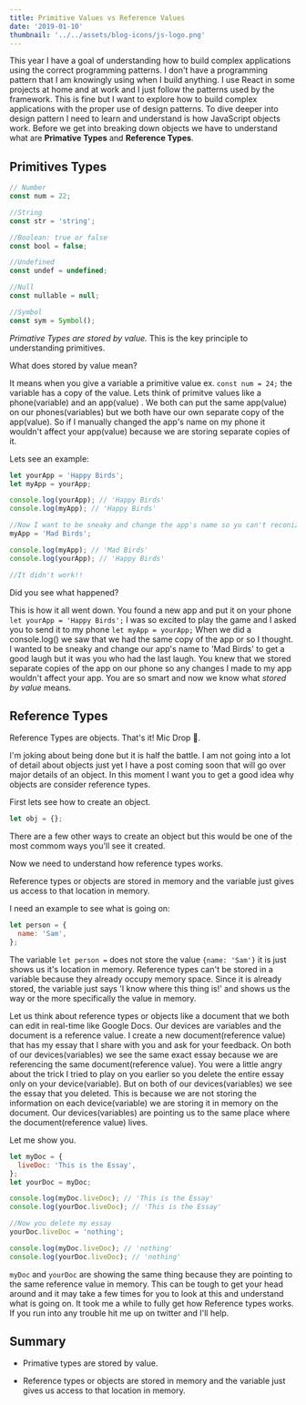 ```yaml
---
title: Primitive Values vs Reference Values
date: '2019-01-10'
thumbnail: '../../assets/blog-icons/js-logo.png'
---
```


This year I have a goal of understanding how to build complex applications using the correct programming patterns. I don't have a programming pattern that I am knowingly using when I build anything. I use React in some projects at home and at work and I just follow the patterns used by the framework. This is fine but I want to explore how to build complex applications with the proper use of design patterns. To dive deeper into design pattern I need to learn and understand is how JavaScript objects work. Before we get into breaking down objects we have to understand what are **Primative Types** and **Reference Types**.

## Primitives Types

```js
// Number
const num = 22;

//String
const str = 'string';

//Boolean: true or false
const bool = false;

//Undefined
const undef = undefined;

//Null
const nullable = null;

//Symbol
const sym = Symbol();
```

_Primative Types are stored by value._ This is the key principle to understanding primitives.

What does stored by value mean?

It means when you give a variable a primitive value ex. `const num = 24;` the variable has a copy of the value. Lets think of primitve values like a phone(variable) and an app(value) . We both can put the same app(value) on our phones(variables) but we both have our own separate copy of the app(value). So if I manually changed the app's name on my phone it wouldn't affect your app(value) because we are storing separate copies of it.

Lets see an example:

```js
let yourApp = 'Happy Birds';
let myApp = yourApp;

console.log(yourApp); // 'Happy Birds'
console.log(myApp); // 'Happy Birds'

//Now I want to be sneaky and change the app's name so yu can't reconize
myApp = 'Mad Birds';

console.log(myApp); // 'Mad Birds'
console.log(yourApp); // 'Happy Birds'

//It didn't work!!
```

Did you see what happened?

This is how it all went down. You found a new app and put it on your phone `let yourApp = 'Happy Birds';` I was so excited to play the game and I asked you to send it to my phone `let myApp = yourApp;` When we did a console.log() we saw that we had the same copy of the app or so I thought. I wanted to be sneaky and change our app's name to 'Mad Birds' to get a good laugh but it was you who had the last laugh. You knew that we stored separate copies of the app on our phone so any changes I made to my app wouldn't affect your app. You are so smart and now we know what _stored by value_ means.

## Reference Types

Reference Types are objects. That's it! Mic Drop 🎤.

I'm joking about being done but it is half the battle. I am not going into a lot of detail about objects just yet I have a post coming soon that will go over major details of an object. In this moment I want you to get a good idea why objects are consider reference types.

First lets see how to create an object.

```js
let obj = {};
```

There are a few other ways to create an object but this would be one of the most commom ways you'll see it created.

Now we need to understand how reference types works.

Reference types or objects are stored in memory and the variable just gives us access to that location in memory.

I need an example to see what is going on:

```js
let person = {
  name: 'Sam',
};
```

The variable `let person =` does not store the value `{name: 'Sam'}` it is just shows us it's location in memory. Reference types can't be stored in a variable because they already occupy memory space. Since it is already stored, the variable just says 'I know where this thing is!' and shows us the way or the more specifically the value in memory.

Let us think about reference types or objects like a document that we both can edit in real-time like Google Docs. Our devices are variables and the document is a reference value. I create a new document(reference value) that has my essay that I share with you and ask for your feedback. On both of our devices(variables) we see the same exact essay because we are referencing the same document(reference value). You were a little angry about the trick I tried to play on you earlier so you delete the entire essay only on your device(variable). But on both of our devices(variables) we see the essay that you deleted. This is because we are not storing the information on each device(variable) we are storing it in memory on the document. Our devices(variables) are pointing us to the same place where the document(reference value) lives.

Let me show you.

```js
let myDoc = {
  liveDoc: 'This is the Essay',
};
let yourDoc = myDoc;

console.log(myDoc.liveDoc); // 'This is the Essay'
console.log(yourDoc.liveDoc); // 'This is the Essay'

//Now you delete my essay
yourDoc.liveDoc = 'nothing';

console.log(myDoc.liveDoc); // 'nothing'
console.log(yourDoc.liveDoc); // 'nothing'
```

`myDoc` and `yourDoc` are showing the same thing because they are pointing to the same reference value in memory. This can be tough to get your head around and it may take a few times for you to look at this and understand what is going on. It took me a while to fully get how Reference types works. If you run into any trouble hit me up on twitter and I'll help.

## Summary

- Primative types are stored by value.

- Reference types or objects are stored in memory and the variable just gives us access to that location in memory.
